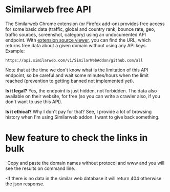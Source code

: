 # Similarweb free API

The Similarweb Chrome extension (or Firefox add-on) provides free access for some basic data (traffic, global and country rank, bounce rate, geo, traffic sources, screenshot, category) using an undocumented API endpoint. With [extension source viewer](https://addons.mozilla.org/hu/firefox/addon/crxviewer/), you can find the URL, which returns free data about a given domain without using any API keys. Example:

    https://api.similarweb.com/v1/SimilarWebAddon/github.com/all
    
Note that at the time we don't know what is the limitation of this API endpoint, so be careful and wait some minutes/hours when the limit reached (prevention to getting banned not implemented yet).

**Is it legal?** Yes, the endpoint is just hidden, not forbidden.  The data also available on their website, for free (so you can write a crawler also, if you don't want to use this API).

**Is it ethical?** Why I don't pay for that? See, I provide a lot of browsing history when I'm using Similarweb addon. I want to give back something.

# New feature to check the links in bulk
-Copy and paste the domain names without protocol and www and you will see the results on command line.

-If there is no data in the similar web database it will return 404 otherwise the json response.

